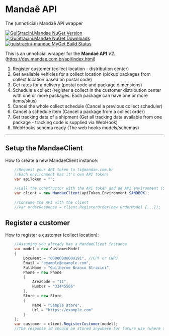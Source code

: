 # Mandaê API
The (unnoficial) Mandaê API wrapper

[![GuiStracini.Mandae NuGet Version](https://img.shields.io/nuget/v/GuiStracini.Mandae.svg)](https://nuget.com/GuiStracini.Mandae/)
[![GuiStracini.Mandae NuGet Downloads](https://img.shields.io/nuget/dt/GuiStracini.Mandae.svg)](https://nuget.com/GuiStracini.Mandae/)
[![guistracini-mandae MyGet Build Status](https://www.myget.org/BuildSource/Badge/guistracini-mandae?identifier=ee13534c-dc61-4d46-8935-52268ffe148a)](https://www.myget.org/)

This is an unnoficial wrapper for the **Mandaê API** *V2*.
(https://dev.mandae.com.br/api/index.html)

 1. Register customer (collect location - distribution center)
 2. Get available vehicles for a collect location (pickup packages from collect location based on postal code) 
 3. Get rates for a delivery (postal code and package dimensions)
 4. Schedule a collect (register a collect in the customer distribution center with one or more packages. Each package can have one or more items/skus)
 5. Cancel the whole collect schedule (Cancel a previous collect scheduler)
 6. Cancel a schedule item (Cancel a package from a collect order)
 7. Get tracking data of a shipment (Get all tracking data available from one package - tracking code is supplied via WebHook)
 8. WebHooks schema ready (The web hooks models/schemas)


----------


## Setup the MandaeClient ##

How to create a new MandaeClient instance:

```csharp
	//Request your API token to ti@mandae.com.br 
	//Each environment has it's own API token!
    var apiToken = "";
	
	//Call the constructor with the API token and de API environment (SANDBOX | PRODUCTION).
    var client = new MandaeClient(apiToken,Environment.SANDBOX);
    
	//Consume the API with the client
    //var orderResponse = client.RegisterOrder(new OrderModel {...});
```

## Register a customer ##

How to register a customer (collect location):

```csharp
    //Assuming you already has a MandaeClient instance
    var model = new CustomerModel 
    {
        Document = "00000000000191", //CPF or CNPJ
        Email = "example@example.com",
        FullName = "Guilherme Branco Stracini",
        Phone = new Phone 
        {
        	AreaCode = "11",
            Number = "33445566"
        },
        Store = new Store 
        {
        	Name = "Sample store",
            Url = "https://example.com"
        }
    };
    var customer = client.RegisterCustomer(model);
    //The response id should be stored anywhere for future use (where the packages will be collected). This id is used in the RegisterOrder method
    
```


